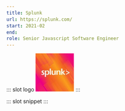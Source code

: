 ```yaml
---
title: Splunk
url: https://splunk.com/
start: 2021-02
end:
role: Senior Javascript Software Engineer
---
```


::: slot logo
![Splunk Logo](./splunk/logo.jpg)
:::

::: slot snippet
:::
